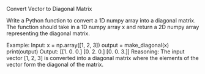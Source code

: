 Convert Vector to Diagonal Matrix

Write a Python function to convert a 1D numpy array into a diagonal matrix. The function should take in a 1D numpy array x and return a 2D numpy array representing the diagonal matrix.

Example:
Input:
x = np.array([1, 2, 3])
    output = make_diagonal(x)
    print(output)
Output:
[[1. 0. 0.]
    [0. 2. 0.]
    [0. 0. 3.]]
Reasoning:
The input vector [1, 2, 3] is converted into a diagonal matrix where the elements of the vector form the diagonal of the matrix.